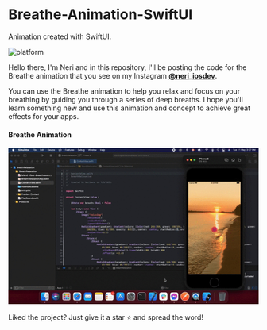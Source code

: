 # Breathe-Animation-SwiftUI

Animation created with SwiftUI.

![platform](https://img.shields.io/badge/platform-iOS-orange)


Hello there, I'm Neri and in this repository, I'll be posting the code for the Breathe animation that you see on my Instagram 
    [**@neri_iosdev**](https://www.instagram.com/neri_iosdev/).
    
You can use the Breathe animation to help you relax and focus on your breathing by guiding you through a series of deep breaths.
I hope you'll learn something new and use this animation and concept to achieve great effects for your apps.

#### Breathe Animation

![BreatheAnimation](https://github.com/nerimenebt/Breathe-Animation-SwiftUI/blob/main/BreathRelaxation.gif)

Liked the project? Just give it a star ⭐️ and spread the word!
